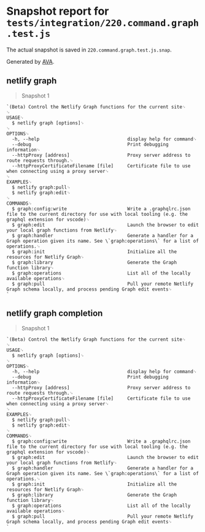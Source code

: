 # Snapshot report for `tests/integration/220.command.graph.test.js`

The actual snapshot is saved in `220.command.graph.test.js.snap`.

Generated by [AVA](https://avajs.dev).

## netlify graph

> Snapshot 1

    `(Beta) Control the Netlify Graph functions for the current site␊
    ␊
    USAGE␊
      $ netlify graph [options]␊
    ␊
    OPTIONS␊
      -h, --help                                display help for command␊
      --debug                                   Print debugging information␊
      --httpProxy [address]                     Proxy server address to route requests through.␊
      --httpProxyCertificateFilename [file]     Certificate file to use when connecting using a proxy server␊
    ␊
    EXAMPLES␊
      $ netlify graph:pull␊
      $ netlify graph:edit␊
    ␊
    COMMANDS␊
      $ graph:config:write                      Write a .graphqlrc.json file to the current directory for use with local tooling (e.g. the graphql extension for vscode)␊
      $ graph:edit                              Launch the browser to edit your local graph functions from Netlify␊
      $ graph:handler                           Generate a handler for a Graph operation given its name. See \`graph:operations\` for a list of operations.␊
      $ graph:init                              Initialize all the resources for Netlify Graph␊
      $ graph:library                           Generate the Graph function library␊
      $ graph:operations                        List all of the locally available operations␊
      $ graph:pull                              Pull your remote Netlify Graph schema locally, and process pending Graph edit events␊
    `

## netlify graph completion

> Snapshot 1

    `(Beta) Control the Netlify Graph functions for the current site␊
    ␊
    USAGE␊
      $ netlify graph [options]␊
    ␊
    OPTIONS␊
      -h, --help                                display help for command␊
      --debug                                   Print debugging information␊
      --httpProxy [address]                     Proxy server address to route requests through.␊
      --httpProxyCertificateFilename [file]     Certificate file to use when connecting using a proxy server␊
    ␊
    EXAMPLES␊
      $ netlify graph:pull␊
      $ netlify graph:edit␊
    ␊
    COMMANDS␊
      $ graph:config:write                      Write a .graphqlrc.json file to the current directory for use with local tooling (e.g. the graphql extension for vscode)␊
      $ graph:edit                              Launch the browser to edit your local graph functions from Netlify␊
      $ graph:handler                           Generate a handler for a Graph operation given its name. See \`graph:operations\` for a list of operations.␊
      $ graph:init                              Initialize all the resources for Netlify Graph␊
      $ graph:library                           Generate the Graph function library␊
      $ graph:operations                        List all of the locally available operations␊
      $ graph:pull                              Pull your remote Netlify Graph schema locally, and process pending Graph edit events␊
    `
